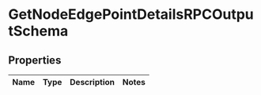 
# GetNodeEdgePointDetailsRPCOutputSchema

## Properties
Name | Type | Description | Notes
------------ | ------------- | ------------- | -------------



